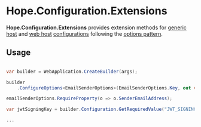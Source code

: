 # Hope.Configuration.Extensions

**Hope.Configuration.Extensions** provides extension methods for [generic host](https://learn.microsoft.com/en-us/dotnet/core/extensions/generic-host) and [web host](https://learn.microsoft.com/en-us/aspnet/core/fundamentals/host/web-host) [configurations](https://learn.microsoft.com/en-us/dotnet/core/extensions/configuration) following the [options pattern](https://learn.microsoft.com/en-us/dotnet/core/extensions/options).


## Usage

```csharp

var builder = WebApplication.CreateBuilder(args);

builder
    .ConfigureOptions<EmailSenderOptions>(EmailSenderOptions.Key, out var emailSenderOptions);

emailSenderOptions.RequireProperty(o => o.SenderEmailAddress);

var jwtSigningKey = builder.Configuration.GetRequiredValue("JWT_SIGNING_KEY");

...
```
